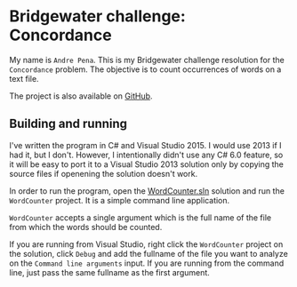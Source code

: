 Bridgewater challenge: Concordance
===

My name is `Andre Pena`. This is my Bridgewater challenge resolution for the `Concordance` problem. The objective is to count occurrences of words on a text file.

The project is also available on [GitHub](https://github.com/andrerpena/WordCounter).

Building and running
---

I've written the program in C# and Visual Studio 2015. I would use 2013 if I had it, but I don't. However, I intentionally didn't use any C# 6.0 feature, so it will be easy to port it to a Visual Studio 2013 solution only by copying the source files if openening the solution doesn't work.

In order to run the program, open the  [WordCounter.sln](https://github.com/andrerpena/WordCounter/tree/master/WordCounter)  solution and run the `WordCounter` project. It is a simple command line application.

`WordCounter` accepts a single argument which is the full name of the file from which the words should be counted.

If you are running from Visual Studio, right click the `WordCounter` project on the solution, click `Debug` and add the fullname of the file you want to analyze on the `Command line arguments` input. If you are running from the command line, just pass the same fullname as the first argument.






